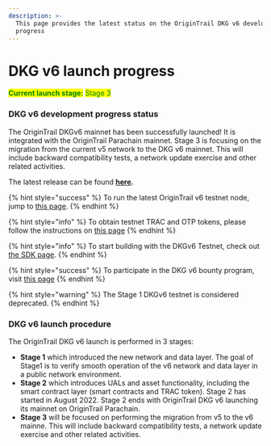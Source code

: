 ```yaml
---
description: >-
  This page provides the latest status on the OriginTrail DKG v6 development
  progress
---
```


# DKG v6 launch progress

<mark style="color:green;">**Current launch stage:**</mark> <mark style="color:green;"></mark><mark style="color:green;">Stage 3</mark>

### DKG v6 development progress status

The OriginTrail DKGv6 mainnet has been successfully launched! It is integrated with the OriginTrail Parachain mainnet. Stage 3 is focusing on the migration from the current v5 network to the DKG v6 mainnet. This will include backward compatibility tests, a network update exercise and other related activities.

The latest release can be found [**here**](https://github.com/OriginTrail/ot-node/tags)**.**

{% hint style="success" %}
To run the latest OriginTrail v6 testnet node, jump to [this page](testnet-node-setup-instructions/).&#x20;
{% endhint %}

{% hint style="info" %}
To obtain testnet TRAC and OTP tokens, please follow the instructions on [this page](testnet-node-setup-instructions/fund-your-v6-testnet-node.md)
{% endhint %}

{% hint style="info" %}
To start building with the DKGv6 Testnet, check out [the SDK page](dkg-sdk/).
{% endhint %}

{% hint style="success" %}
To participate in the DKG v6 bounty program, visit [this page](v6-bounty-program.md)
{% endhint %}

{% hint style="warning" %}
The Stage 1 DKGv6 testnet is considered deprecated.
{% endhint %}

### DKG v6 launch procedure

The OriginTrail DKG v6 launch is performed in 3 stages:

* **Stage 1** which introduced the new network and data layer. The goal of Stage1 is to verify smooth operation of the v6 network and data layer in a public network environment.
* **Stage 2** which introduces UALs and asset functionality, including the smart contract layer (smart contracts and TRAC token). Stage 2 has started in August 2022. Stage 2 ends with OriginTrail DKG v6 launching its mainnet on OriginTrail Parachain.
* **Stage 3** will be focused on performing the migration from v5 to the v6 mainne. This will include backward compatibility tests, a network update exercise and other related activities.
